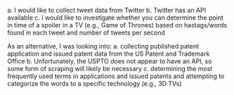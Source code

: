 a. I would like to collect tweet data from Twitter
b. Twitter has an API available
c. I would like to investigate whether you can determine the point in time of a spoiler in a TV (e.g., Game of Thrones) based on hastags/words found in each tweet and number of tweets per second

As an alternative, I was looking into:
a. collecting published patent application and issued patent data from the US Patent and Trademark Office
b. Unfortunately, the USPTO does not appear to have an API, so some form of scraping will likely be necessary
c. determining the most frequently used terms in applications and issued patents and attempting to categorize the words to a specific technology (e.g., 3D TVs)